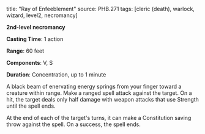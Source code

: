 title: "Ray of Enfeeblement"
source: PHB.271
tags: [cleric (death), warlock, wizard, level2, necromancy]

**2nd-level necromancy**

**Casting Time**: 1 action

**Range**: 60 feet

**Components**: V, S

**Duration**: Concentration, up to 1 minute

A black beam of enervating energy springs from your finger toward a creature within range. Make a ranged spell attack against the target. On a hit, the target deals only half damage with weapon attacks that use Strength until the spell ends.

At the end of each of the target's turns, it can make a Constitution saving throw against the spell. On a success, the spell ends.
